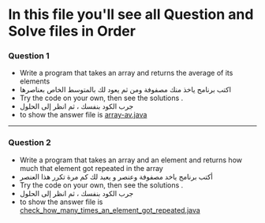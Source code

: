 # In this file you'll see all Question and Solve files in Order

 
### Question 1 
- Write a program that takes an array and returns the average of its elements
-  اكتب برنامج ياخذ منك مصفوفة  ومن ثم يعود لك بالمتوسط الخاص بعناصرها
- Try the code on your own, then see the solutions .
- جرب الكود بنفسك ، ثم انظر إلى الحلول 
- to show the answer file is [array-av.java](https://github.com/philopaterwaheed/learn-java-better---summer-project---/blob/problems/array/array_av.java)

---

### Question 2
- Write a program that takes an array and an element and returns how much that element got repeated in the array 
- أكتب برنامج ياخد مصفوفة وعنصر و يعيد لك كم مرة تكرر هذا العنصر 
-  Try the code on your own, then see the solutions .
- جرب الكود بنفسك ، ثم انظر إلى الحلول
- to show the answer file is [check_how_many_times_an_element_got_repeated.java](https://github.com/philopaterwaheed/learn-java-better---summer-project---/blob/problems/array/check_how_many_times_an_element_got_repeated.java)
